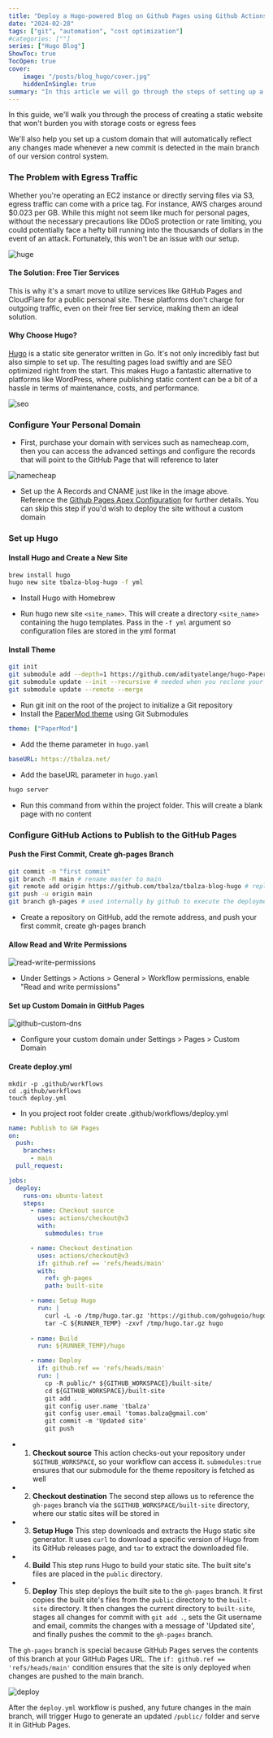 ```yaml
---
title: "Deploy a Hugo-powered Blog on Github Pages using Github Actions"
date: "2024-02-28"
tags: ["git", "automation", "cost optimization"]
#categories: [""]
series: ["Hugo Blog"]
ShowToc: true
TocOpen: true
cover:
    image: "/posts/blog_hugo/cover.jpg"
    hiddenInSingle: true
summary: "In this article we will go through the steps of setting up a static website, that will not incur in storage costs or egress fees."
---
```


In this guide, we'll walk you through the process of creating a static website that won't burden you with storage costs or egress fees

We'll also help you set up a custom domain that will automatically reflect any changes made whenever a new commit is detected in the main branch of our version control system.

### The Problem with Egress Traffic

Whether you're operating an EC2 instance or directly serving files via S3, egress traffic can come with a price tag. For instance, AWS charges around $0.023 per GB. While this might not seem like much for personal pages, without the necessary precautions like DDoS protection or rate limiting, you could potentially face a hefty bill running into the thousands of dollars in the event of an attack. Fortunately, this won't be an issue with our setup.

![huge](/posts/blog_hugo/huge_bill.png)

#### The Solution: Free Tier Services

This is why it's a smart move to utilize services like GitHub Pages and CloudFlare for a public personal site. These platforms don't charge for outgoing traffic, even on their free tier service, making them an ideal solution.

#### Why Choose Hugo?

[Hugo](https://github.com/gohugoio/hugo) is a static site generator written in Go. It's not only incredibly fast but also simple to set up. The resulting pages load swiftly and are SEO optimized right from the start. This makes Hugo a fantastic alternative to platforms like WordPress, where publishing static content can be a bit of a hassle in terms of maintenance, costs, and performance.

![seo](/posts/blog_hugo/seo.png)

### Configure Your Personal Domain

- First, purchase your domain with services such as namecheap.com, then you can access the advanced settings and configure the records that will point to the GitHub Page that will reference to later

![namecheap](/posts/blog_hugo/namecheap.png)

- Set up the A Records and CNAME just like in the image above. Reference the [Github Pages Apex Configuration](https://docs.github.com/en/pages/configuring-a-custom-domain-for-your-github-pages-site/managing-a-custom-domain-for-your-github-pages-site#configuring-an-apex-domain) for further details. You can skip this step if you'd wish to deploy the site without a custom domain

### Set up Hugo

#### Install Hugo and Create a New Site

```bash
brew install hugo
hugo new site tbalza-blog-hugo -f yml
```

- Install Hugo with Homebrew

- Run hugo new site `<site_name>`. This will create a directory `<site_name>` containing the hugo templates. Pass in the `-f yml` argument so configuration files are stored in the yml format

#### Install Theme

```bash
git init
git submodule add --depth=1 https://github.com/adityatelange/hugo-PaperMod.git themes/PaperMod
git submodule update --init --recursive # needed when you reclone your repo (submodules may not get cloned automatically)
git submodule update --remote --merge
```
- Run git init on the root of the project to initialize a Git repository
- Install the [PaperMod theme](https://github.com/adityatelange/hugo-PaperMod) using Git Submodules

```yaml
theme: ["PaperMod"]
```
- Add the theme parameter in `hugo.yaml`

```yaml
baseURL: https://tbalza.net/
```
- Add the baseURL parameter in `hugo.yaml`

```bash
hugo server
```
- Run this command from within the project folder. This will create a blank page with no content

### Configure GitHub Actions to Publish to the GitHub Pages

#### Push the First Commit, Create gh-pages Branch

```bash
git commit -m "first commit"
git branch -M main # rename master to main
git remote add origin https://github.com/tbalza/tbalza-blog-hugo # replace with your repo
git push -u origin main
git branch gh-pages # used internally by github to execute the deployment action, will throw error if not created
```
- Create a repository on GitHub, add the remote address, and push your first commit, create gh-pages branch

#### Allow Read and Write Permissions

![read-write-permissions](/posts/blog_hugo/read-write-permissions.png)

- Under Settings > Actions > General > Workflow permissions, enable "Read and write permissions"

#### Set up Custom Domain in GitHub Pages

![github-custom-dns](/posts/blog_hugo/github-custom-dns.png)

- Configure your custom domain under Settings > Pages > Custom Domain

#### Create deploy.yml

```shell
mkdir -p .github/workflows
cd .github/workflows
touch deploy.yml
```
- In you project root folder create .github/workflows/deploy.yml

```yaml
name: Publish to GH Pages
on:
  push:
    branches:
      - main
  pull_request:

jobs:
  deploy:
    runs-on: ubuntu-latest
    steps:
      - name: Checkout source
        uses: actions/checkout@v3
        with:
          submodules: true

      - name: Checkout destination
        uses: actions/checkout@v3
        if: github.ref == 'refs/heads/main'
        with:
          ref: gh-pages
          path: built-site

      - name: Setup Hugo
        run: |
          curl -L -o /tmp/hugo.tar.gz 'https://github.com/gohugoio/hugo/releases/download/v0.123.4/hugo_0.123.4_linux-amd64.tar.gz'
          tar -C ${RUNNER_TEMP} -zxvf /tmp/hugo.tar.gz hugo
          
      - name: Build
        run: ${RUNNER_TEMP}/hugo

      - name: Deploy
        if: github.ref == 'refs/heads/main'
        run: |
          cp -R public/* ${GITHUB_WORKSPACE}/built-site/
          cd ${GITHUB_WORKSPACE}/built-site
          git add .
          git config user.name 'tbalza'
          git config user.email 'tomas.balza@gmail.com'
          git commit -m 'Updated site'
          git push
```

- 1. **Checkout source** This action checks-out your repository under `$GITHUB_WORKSPACE`, so your workflow can access it.
`submodules:true` ensures that our submodule for the theme repository is fetched as well

- 2. **Checkout destination** The second step allows us to reference the `gh-pages` branch via the `$GITHUB_WORKSPACE/built-site` directory, where our static sites will be stored in

- 3. **Setup Hugo** This step downloads and extracts the Hugo static site generator. It uses `curl` to download a specific version of Hugo from its GitHub releases page, and `tar` to extract the downloaded file.

- 4. **Build** This step runs Hugo to build your static site. The built site's files are placed in the `public` directory.

- 5. **Deploy** This step deploys the built site to the `gh-pages` branch. It first copies the built site's files from the `public` directory to the `built-site` directory. It then changes the current directory to `built-site`, stages all changes for commit with `git add .`, sets the Git username and email, commits the changes with a message of 'Updated site', and finally pushes the commit to the `gh-pages` branch. 

The `gh-pages` branch is special because GitHub Pages serves the contents of this branch at your GitHub Pages URL. The `if: github.ref == 'refs/heads/main'` condition ensures that the site is only deployed when changes are pushed to the main branch.

![deploy](/posts/blog_hugo/deploy.png)

After the `deploy.yml` workflow is pushed, any future changes in the main branch, will trigger Hugo to generate an updated `/public/` folder and serve it in GitHub Pages.

